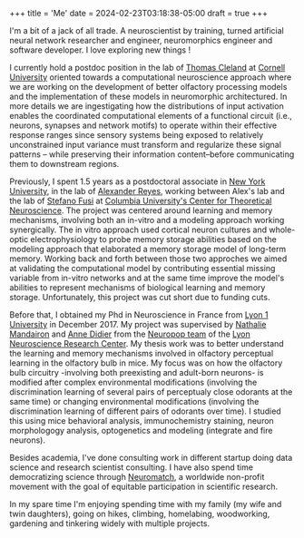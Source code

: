 +++
title = 'Me'
date = 2024-02-23T03:18:38-05:00
draft = true
+++

I'm a bit of a jack of all trade. A neuroscientist by training, turned artificial neural network researcher and engineer, neuromorphics engineer and software developer. I love exploring new things !

I currently hold a postdoc position in the lab of [Thomas Cleland](http://cplab.net/people/thomas-cleland/) at [Cornell University](https://www.cornell.edu/) oriented towards a computational neuroscience approach where we are working on the development of better olfactory processing models and the implementation of these models in neuromorphic architectured. In more details we are ingestigating how the distributions of input activation enables the coordinated computational elements of a functional circuit (i.e., neurons, synapses and network motifs) to operate within their effective response ranges since sensory systems being exposed to relatively unconstrained input variance must transform and regularize these signal patterns – while preserving their information content–before communicating them to downstream regions.

Previously, I spent 1.5 years as a postdoctoral associate in [New York University](https://www.nyu.edu/), in the lab of [Alexander Reyes](https://as.nyu.edu/content/nyu-as/as/faculty/alexander-reyes.html), working between Alex's lab and the lab of [Stefano Fusi](https://ctn.zuckermaninstitute.columbia.edu/people/stefano-fusi) at [Columbia University's Center for Theoretical Neuroscience](https://ctn.zuckermaninstitute.columbia.edu/). The project was centered around learning and memory mechanisms, involving both an in-vitro and a modeling approach working synergically. The in vitro approach used cortical neuron cultures and whole-optic electrophysiology to probe memory storage abilities based on the modeling approach that elaborated a memory storage model of long-term memory. Working back and forth between those two approches we aimed at validating the computational model by contributing essential missing variable from in-vitro networks and at the same time improve the model's abilities to represent mechanisms of biological learning and memory storage. Unfortunately, this project was cut short due to funding cuts.

Before that, I obtained my Phd in Neuroscience in France from [Lyon 1 University](https://www.univ-lyon1.fr/) in December 2017. My project was supervised by [Nathalie Mandairon](https://sites.google.com/view/nathalie-mandairon/accueil) and [Anne Didier](https://www.crnl.fr/en/user/105) from the [Neuropop team](https://www.crnl.fr/en/equipe/neuropop) of the [Lyon Neuroscience Research Center](https://www.crnl.fr/en). My thesis work was to better understand the learning and memory mechanisms involved in olfactory perceptual learning in the olfactory bulb in mice. My focus was on how the olfactory bulb circuitry -involving both preexisting and adult-born neurons- is modified after complex environmental modifications (involving the discrimination learning of several pairs of perceptualy close odorants at the same time) or changing environmental modifications (involving the discrimination learning of different pairs of odorants over time). I studied this using mice behavioral analysis, immunochemistry staining, neuron morphologogy analysis, optogenetics and modeling (integrate and fire neurons).

Besides academia, I've done consulting work in different startup doing data science and research scientist consulting. I have also spend time democratizing science through [Neuromatch](https://neuromatch.io/), a worldwide non-profit movement with the goal of equitable participation in scientific research.   

In my spare time I'm enjoying spending time with my family (my wife and twin daughters), going on hikes, climbing, homelabing, woodworking, gardening and tinkering widely with multiple projects.

